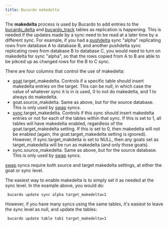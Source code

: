 ```yaml
---
title: Bucardo makedelta
---
```


The **makedelta** process is used by Bucardo to add entries to the [bucardo_delta](/Bucardo/tables/bucardo_delta "wikilink") and [bucardo_track](/Bucardo/tables/bucardo_track "wikilink") tables as replication is happening. This is needed if the updates made by a sync need to be read at a later time by a different sync. For example, if you had a [pushdelta](/Bucardo/pushdelta "wikilink") sync "alpha" replicating rows from database A to database B, and another pushdelta sync replicating rows from database B to database C, you would need to turn on makedelta for sync "alpha", so that the rows copied from A to B are able to be pikced up as changed rows for the B to C sync.

There are four columns that control the use of makedelta:

-   [goat](/Bucardo/tables/goat "wikilink").target_makedelta. Controls if a specific table should insert makedelta entries on the target. This can be null, in which case the value of whatever sync it is in is used, 0 to not do makedelta, and 1 to always do makedelta.
-   goat.source_makdelta. Same as above, but for the source database. This is only used by [swap](/Bucardo/swap "wikilink") syncs.
-   [sync](/Bucardo/tables/sync "wikilink").target_makedelta. Controls if this sync should insert makedelta entries or not for each of the tables within that sync. If this is set to 1, all tables will have makedelta enabled, regardless of the goat.target_makedelta setting. If this is set to 0, then makedelta will not be enabled (again, the goat.target_makedelta setting is ignored). However, if sync.target_makdelta is set to NULL, then any goats set as target_makedelta will be run as makedelta (and only those goats).
-   sync.source_makedelta. Same as above, but for the source database. This is only used by [swap](/Bucardo/swap "wikilink") syncs.

[swap](/Bucardo/swap "wikilink") syncs require both source and target makedelta settings, at either the goat or sync level.

The easiest way to enable makedelta is to simply set it as needed at the sync level. In the example above, you would do:

` bucardo update sync alpha target_makedelta=1`

However, if you have many syncs using the same tables, it's easiest to leave the sync level as null, and update the tables:

` bucardo update table tab1 target_makedelta=1`
